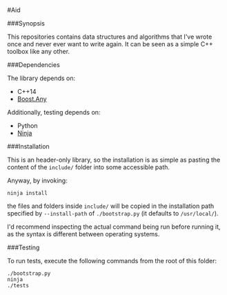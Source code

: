#Aid

###Synopsis

This repositories contains data structures and algorithms that I've wrote once and never ever want to write again.
It can be seen as a simple C++ toolbox like any other.

###Dependencies

The library depends on:

 - C++14
 - [Boost.Any](http://www.boost.org/doc/libs/1_58_0/doc/html/any.html)

Additionally, testing depends on:

 - Python
 - [Ninja](https://martine.github.io/ninja/)

###Installation

This is an header-only library, so the installation is as simple as pasting the content of the `include/` folder into some accessible path.

Anyway, by invoking:

```
ninja install
```

the files and folders inside `include/` will be copied in the installation path specified by `--install-path` of `./bootstrap.py` (it defaults to `/usr/local/`). 

I'd recommend inspecting the actual command being run before running it, as the syntax is different between operating systems.

###Testing

To run tests, execute the following commands from the root of this folder:

```
./bootstrap.py
ninja
./tests
```
